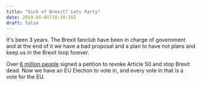 ```yaml
---
title: "Sick of Brexit? Lets Party"
date: 2019-05-01T18:39:35Z
draft: false
---
```

<p>It's been 3 years. The Brexit fanclub have been in charge of government and at the end of it we have a bad proposal and a plan to have not plans and keep us in the Brexit loop forever.
<p>Over <a href="https://indicativevote.uk">6 million people</a> signed a petition to revoke Article 50 and stop Brexit dead.
Now we have an EU Election to vote in, and every vote in that is a vote for the EU.
<p>

